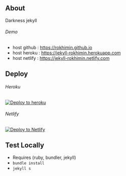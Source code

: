 ## About
Darkness jekyll

###### Demo
- host github : https://rokhimin.github.io
- host heroku : https://jekyll-rokhimin.herokuapp.com
- host netlify : https://jekyll-rokhimin.netlify.com

## Deploy

###### Heroku
[![Deploy to heroku](https://www.herokucdn.com/deploy/button.png)](https://dashboard.heroku.com/new?button-url=https://github.com/rokhimin/Darkness/tree/master&template=https://github.com/rokhimin/Darkness/tree/master) 

###### Netlify
 [![Deploy to Netlify](https://www.netlify.com/img/deploy/button.svg)](https://app.netlify.com/start/deploy?repository=https://github.com/rokhimin/jekyll-netlify)

## Test Locally
- Requires (ruby, bundler, jekyll)
- `bundle install`
- `jekyll s`
